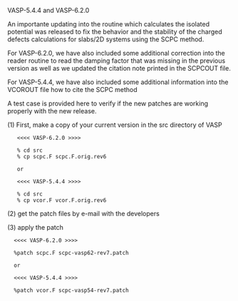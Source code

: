 
  VASP-5.4.4 and VASP-6.2.0

An importante updating into the routine which calculates the 
isolated potential was released to fix the behavior and the stability 
of the charged defects calculations for slabs/2D systems using the SCPC 
method. 

For VASP-6.2.0, we have also included some additional correction into the reader
routine to read the damping factor that was missing in the previous version
as well as we updated the citation note printed in the SCPCOUT file. 

For VASP-5.4.4, we have also included some additional information into the VCOROUT 
file how to cite the SCPC method 

A test case is provided here to verify if the new patches are working properly 
with the new release.

 (1) First, make a copy of your current version in the src directory of VASP

       <<<< VASP-6.2.0 >>>>

       % cd src
       % cp scpc.F scpc.F.orig.rev6
       
       or 

       <<<< VASP-5.4.4 >>>>

       % cd src
       % cp vcor.F vcor.F.orig.rev6


 (2) get the patch files by e-mail with the developers

 (3) apply the patch

      <<<< VASP-6.2.0 >>>>

      %patch scpc.F scpc-vasp62-rev7.patch

      or 

      <<<< VASP-5.4.4 >>>>

      %patch vcor.F scpc-vasp54-rev7.patch
